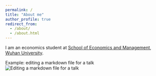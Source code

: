 ```yaml
---
permalink: /
title: "About me"
author_profile: true
redirect_from: 
  - /about/
  - /about.html
---
```


I am an economics student at [School of Economics and Management](https://ems.whu.edu.cn/English.htm), [Wuhan University](https://en.whu.edu.cn/).



Example: editing a markdown file for a talk
![Editing a markdown file for a talk](/images/editing-talk.png)
